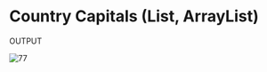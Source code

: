# Country Capitals (List, ArrayList)


OUTPUT

![77](https://user-images.githubusercontent.com/66742756/142941546-ecb9461c-d290-4ac1-a2d0-15e705769263.PNG)
